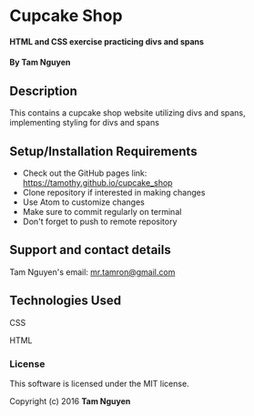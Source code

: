 # Cupcake Shop

#### HTML and CSS exercise practicing divs and spans

#### By Tam Nguyen

## Description

This contains a cupcake shop website utilizing divs and spans, implementing styling for divs and spans

## Setup/Installation Requirements

* Check out the GitHub pages link: https://tamothy.github.io/cupcake_shop
* Clone repository if interested in making changes
* Use Atom to customize changes
* Make sure to commit regularly on terminal
* Don't forget to push to remote repository

## Support and contact details

Tam Nguyen's email: mr.tamron@gmail.com

## Technologies Used

CSS

HTML

### License

This software is licensed under the MIT license.

Copyright (c) 2016 **Tam Nguyen**
